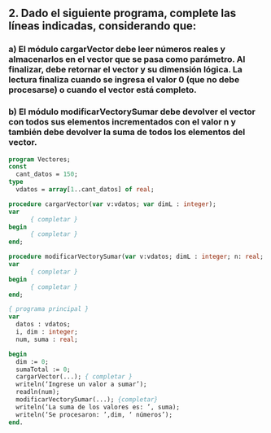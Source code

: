 ## 2. Dado el siguiente programa, complete las líneas indicadas, considerando que:
### a) El módulo cargarVector debe leer números reales y almacenarlos en el vector que se pasa como parámetro. Al finalizar, debe retornar el vector y su dimensión lógica. La lectura finaliza cuando se ingresa el valor 0 (que no debe procesarse) o cuando el vector está completo.
### b) El módulo modificarVectorySumar debe devolver el vector con todos sus elementos incrementados con el valor n y también debe devolver la suma de todos los elementos del vector.
```pascal
program Vectores;
const
  cant_datos = 150;
type
  vdatos = array[1..cant_datos] of real;

procedure cargarVector(var v:vdatos; var dimL : integer);
var
      { completar }
begin
      { completar }
end;

procedure modificarVectorySumar(var v:vdatos; dimL : integer; n: real; var suma: real);
var
      { completar }
begin
      { completar }
end;

{ programa principal }
var
  datos : vdatos;
  i, dim : integer;
  num, suma : real;

begin
  dim := 0;
  sumaTotal := 0;
  cargarVector(...); { completar }
  writeln(‘Ingrese un valor a sumar’);
  readln(num);
  modificarVectorySumar(...); {completar}
  writeln(‘La suma de los valores es: ’, suma);
  writeln(‘Se procesaron: ’,dim, ‘ números’);
end.
```